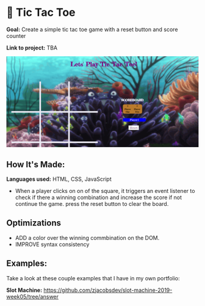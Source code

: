 #  📌 Tic Tac Toe

**Goal:** Create a simple  tic tac toe game with a reset button and score counter

**Link to project:** TBA

![](readme.PNG)

## How It's Made:

  **Languages used:**  HTML, CSS, JavaScript

  - When a player clicks on on of the square, it triggers an event listener to check if there a winning combination and increase the score 
  if not continue the game. press the reset button to clear the board.
  
## Optimizations
  - ADD a color over the winning commbination on the DOM.
  - IMPROVE syntax consistency
  
## Examples:
Take a look at these couple examples that I have in my own portfolio:

**Slot Machine:** https://github.com/zjacobsdev/slot-machine-2019-week05/tree/answer
